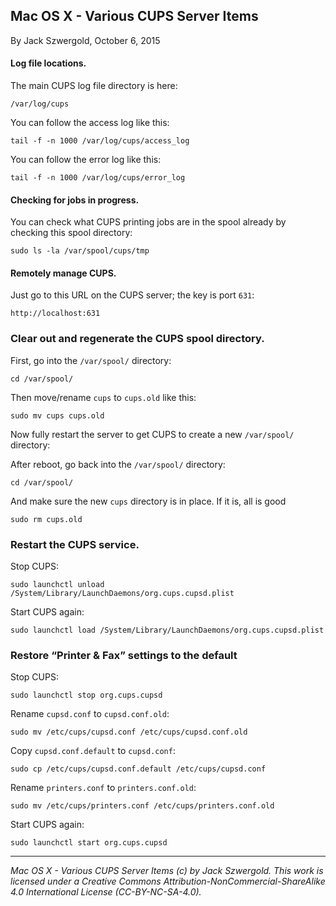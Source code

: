## Mac OS X - Various CUPS Server Items

By Jack Szwergold, October 6, 2015

#### Log file locations.

The main CUPS log file directory is here:

	/var/log/cups

You can follow the access log like this:

	tail -f -n 1000 /var/log/cups/access_log

You can follow the error log like this:

	tail -f -n 1000 /var/log/cups/error_log

#### Checking for jobs in progress.

You can check what CUPS printing jobs are in the spool already by checking this spool directory:

	sudo ls -la /var/spool/cups/tmp

#### Remotely manage CUPS.

Just go to this URL on the CUPS server; the key is port `631`:

    http://localhost:631

### Clear out and regenerate the CUPS spool directory.

First, go into the `/var/spool/` directory:

	cd /var/spool/

Then move/rename `cups` to `cups.old` like this:

	sudo mv cups cups.old

Now fully restart the server to get CUPS to create a new `/var/spool/` directory:

After reboot, go back into the `/var/spool/` directory:

	cd /var/spool/

And make sure the new `cups` directory is in place. If it is, all is good

	sudo rm cups.old


### Restart the CUPS service.

Stop CUPS:

	sudo launchctl unload /System/Library/LaunchDaemons/org.cups.cupsd.plist

Start CUPS again:

	sudo launchctl load /System/Library/LaunchDaemons/org.cups.cupsd.plist

### Restore “Printer & Fax” settings to the default

Stop CUPS:

    sudo launchctl stop org.cups.cupsd

Rename `cupsd.conf` to `cupsd.conf.old`:

	sudo mv /etc/cups/cupsd.conf /etc/cups/cupsd.conf.old

Copy `cupsd.conf.default` to `cupsd.conf`:

	sudo cp /etc/cups/cupsd.conf.default /etc/cups/cupsd.conf

Rename `printers.conf` to `printers.conf.old`:

    sudo mv /etc/cups/printers.conf /etc/cups/printers.conf.old

Start CUPS again:

    sudo launchctl start org.cups.cupsd

***

*Mac OS X - Various CUPS Server Items (c) by Jack Szwergold. This work is licensed under a Creative Commons Attribution-NonCommercial-ShareAlike 4.0 International License (CC-BY-NC-SA-4.0).*